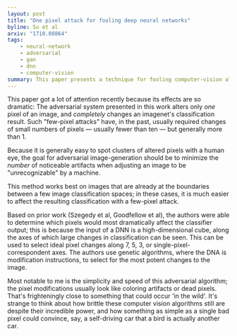 ```yaml
---
layout: post
title: "One pixel attack for fooling deep neural networks"
byline: Su et al
arxiv: "1710.08864"
tags:
    - neural-network
    - adversarial
    - gan
    - dnn
    - computer-vision
summary: This paper presents a technique for fooling computer-vision algorithms into misclassifying images by only modifying a single pixel in color and intensity.
---
```


This paper got a lot of attention recently because its effects are so dramatic: The adversarial system presented in this work alters only _one_ pixel of an image, and _completely_ changes an imagenet's classification result. Such "few-pixel attacks" have, in the past, usually required changes of small numbers of pixels — usually fewer than ten — but generally more than 1.

Because it is generally easy to spot clusters of altered pixels with a human eye, the goal for adversarial image-generation should be to minimize the _number_ of noticeable artifacts when adjusting an image to be "unrecognizable" by a machine.

This method works best on images that are already at the boundaries between a few image classification spaces; in these cases, it is much easier to affect the resulting classification with a few-pixel attack.

Based on prior work (Szegedy et al, Goodfellow et al), the authors were able to determine which pixels would most dramatically affect the classifier output; this is because the input of a DNN is a high-dimensional cube, along the axes of which large changes in classification can be seen. This can be used to select ideal pixel changes along 7, 5, 3, or single-pixel-correspondent axes. The authors use genetic algorithms, where the DNA is modification instructions, to select for the most potent changes to the image.

Most notable to me is the simplicity and speed of this adversarial algorithm; the pixel modifications usually look like coloring artifacts or dead pixels. That's frighteningly close to something that could occur 'in the wild'. It's strange to think about how brittle these computer vision algorithms still are despite their incredible power, and how something as simple as a single bad pixel could convince, say, a self-driving car that a bird is actually another car.
